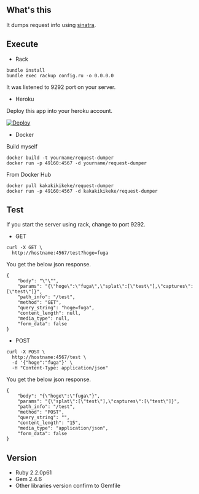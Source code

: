 What's this
-----------
It dumps request info using [sinatra](http://www.sinatrarb.com/).

Execute
-------

* Rack

```
bundle install
bundle exec rackup config.ru -o 0.0.0.0
```

It was listened to 9292 port on your server.

* Heroku

Deploy this app into your heroku account.  

[![Deploy](https://www.herokucdn.com/deploy/button.png)](https://heroku.com/deploy?template=https://github.com/kakakikikeke/request-dumper)

* Docker

Build myself

```
docker build -t yourname/request-dumper
docker run -p 49160:4567 -d yourname/request-dumper
```

From Docker Hub

```
docker pull kakakikikeke/request-dumper
docker run -p 49160:4567 -d kakakikikeke/request-dumper
```

Test
----

If you start the server using rack, change to port 9292.

* GET

```
curl -X GET \
  http://hostname:4567/test?hoge=fuga
```

You get the below json response.

```
{
    "body": "\"\"",
    "params": "{\"hoge\":\"fuga\",\"splat\":[\"test\"],\"captures\":[\"test\"]}",
    "path_info": "/test",
    "method": "GET",
    "query_string": "hoge=fuga",
    "content_length": null,
    "media_type": null,
    "form_data": false
}
```

* POST

```
curl -X POST \
  http://hostname:4567/test \
  -d '{"hoge":"fuga"}' \
  -H "Content-Type: application/json"
```

You get the below json response.

```
{
    "body": "{\"hoge\":\"fuga\"}",
    "params": "{\"splat\":[\"test\"],\"captures\":[\"test\"]}",
    "path_info": "/test",
    "method": "POST",
    "query_string": "",
    "content_length": "15",
    "media_type": "application/json",
    "form_data": false
}
```

Version
-------

* Ruby 2.2.0p61
* Gem 2.4.6
* Other libraries version confirm to Gemfile

